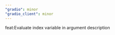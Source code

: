 ```yaml
---
"gradio": minor
"gradio_client": minor
---
```


feat:Evaluate index variable in argument description
